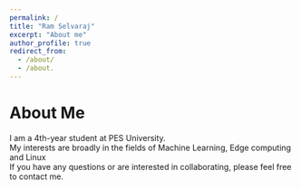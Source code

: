 ```yaml
---
permalink: /
title: "Ram Selvaraj"
excerpt: "About me"
author_profile: true
redirect_from: 
  - /about/
  - /about.
---
```

About Me
======
  I am a 4th-year student at PES University. <br>
  My interests are broadly in the fields of Machine Learning, Edge computing and Linux <br>
  If you have any questions or are interested in collaborating, please feel free to contact me.

<!-- Education -->
<!-- ====== -->

<!-- * PES University - -->
<!--   * B.Tech in Computer Science & Engineering -->
<!--   * 2020-present -->

<!-- * Royale Concorde International School - -->
<!--   * 12th Grade - CBSE -->
<!--   * 2018-2020 -->

<!-- * CMR National Public School - -->
<!--   * 10th Grade - CBSE -->
<!--   * 2005-2018 -->

<!-- Experience -->
<!-- ------ -->
<!-- * Intern (Wipro) -->
<!--   * 06/2023 - 11/2023 -->

<!-- * Software Trainee (Logituit) -->
<!--   * 02/2024 - present -->

<!-- Awards -->
<!-- ------ -->
<!-- * IBMz Datathon - 1st Place -->
<!--   * Built an Emotion Classifier using Tensorflow, which was hosted and ran on the IBMz cloud platform. -->

<!-- * HackNight Open Source Hackathon - 3rd Place -->
<!--   * Open Source Hackathon, contributed to multiple repositories in varying tech stacks including Python, C and Javascript. -->
  
<!-- * MRD Scholarship Award - 6th Semester -->
<!--   * Awarded to the top 90 students in the department. -->

<!-- * Distinction Award - 5th Semester -->
<!--   * Awarded to the top 25% students in the department. -->
  
